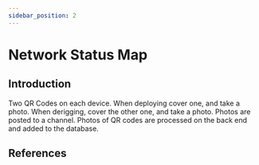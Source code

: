 ```yaml
---
sidebar_position: 2
---
```


# Network Status Map

## Introduction

Two QR Codes on each device. When deploying cover one, and take a photo. When derigging, cover the other one, and take a photo. Photos are posted to a channel. Photos of QR codes are processed on the back end and added to the database.

## References
